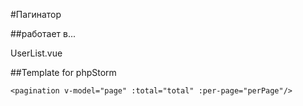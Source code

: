 #Пагинатор

##работает в...

UserList.vue

##Template for phpStorm
```
<pagination v-model="page" :total="total" :per-page="perPage"/>
```
